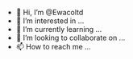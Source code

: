 - 👋 Hi, I’m @Ewacoltd
- 👀 I’m interested in ...
- 🌱 I’m currently learning ...
- 💞️ I’m looking to collaborate on ...
- 📫 How to reach me ...

<!---
Ewacoltd/Ewacoltd is a ✨ special ✨ repository because its `README.md` (this file) appears on your GitHub profile.
You can click the Preview link to take a look at your changes.
--->
